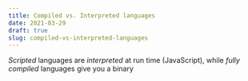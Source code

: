 ```yaml
---
title: Compiled vs. Interpreted languages
date: 2021-03-29
draft: true
slug: compiled-vs-interpreted-languages
---
```


_Scripted_ languages are _interpreted_ at run time (JavaScript), while _fully compiled_ languages give you a binary
